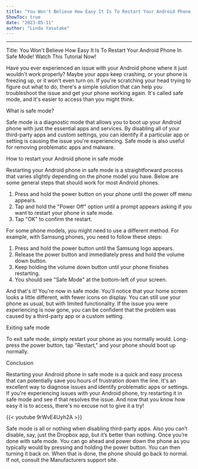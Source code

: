 ```yaml
---
title: "You Won't Believe How Easy It Is To Restart Your Android Phone In Safe Mode! Watch This Tutorial Now!"
ShowToc: true 
date: "2023-05-11"
author: "Linda Yasutake"
---
```

*****
Title: You Won't Believe How Easy It Is To Restart Your Android Phone In Safe Mode! Watch This Tutorial Now!

Have you ever experienced an issue with your Android phone where it just wouldn't work properly? Maybe your apps keep crashing, or your phone is freezing up, or it won't even turn on. If you're scratching your head trying to figure out what to do, there's a simple solution that can help you troubleshoot the issue and get your phone working again. It's called safe mode, and it's easier to access than you might think.

What is safe mode?

Safe mode is a diagnostic mode that allows you to boot up your Android phone with just the essential apps and services. By disabling all of your third-party apps and custom settings, you can identify if a particular app or setting is causing the issue you're experiencing. Safe mode is also useful for removing problematic apps and malware.

How to restart your Android phone in safe mode

Restarting your Android phone in safe mode is a straightforward process that varies slightly depending on the phone model you have. Below are some general steps that should work for most Android phones.

1. Press and hold the power button on your phone until the power off menu appears.
2. Tap and hold the "Power Off" option until a prompt appears asking if you want to restart your phone in safe mode.
3. Tap "OK" to confirm the restart.

For some phone models, you might need to use a different method. For example, with Samsung phones, you need to follow these steps:

1. Press and hold the power button until the Samsung logo appears.
2. Release the power button and immediately press and hold the volume down button.
3. Keep holding the volume down button until your phone finishes restarting.
4. You should see "Safe Mode" at the bottom-left of your screen.

And that's it! You're now in safe mode. You'll notice that your home screen looks a little different, with fewer icons on display. You can still use your phone as usual, but with limited functionality. If the issue you were experiencing is now gone, you can be confident that the problem was caused by a third-party app or a custom setting.

Exiting safe mode

To exit safe mode, simply restart your phone as you normally would. Long-press the power button, tap "Restart," and your phone should boot up normally.

Conclusion

Restarting your Android phone in safe mode is a quick and easy process that can potentially save you hours of frustration down the line. It's an excellent way to diagnose issues and identify problematic apps or settings. If you're experiencing issues with your Android phone, try restarting it in safe mode and see if that resolves the issue. And now that you know how easy it is to access, there's no excuse not to give it a try!

{{< youtube 9rWvE4Uyh2A >}} 



Safe mode is all or nothing when disabling third-party apps. Also you can’t disable, say, just the Dropbox app, but it’s better than nothing. Once you’re done with safe mode. You can go ahead and power down the phone as you typically would by pressing and holding the power button. You can then turning it back on. When that is done, the phone should go back to normal. If not, consult the Manufacturers support site.





